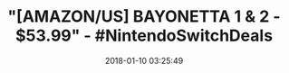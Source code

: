 ---
title: '"[AMAZON/US] BAYONETTA 1 &AMP; 2 - $53.99" - #NintendoSwitchDeals'
name: Bayonetta 2 + Bayonetta (Digital Download) - Nintendo Switch
date: '2018-01-10 03:25:49'
buy_now: >-
  https://www.amazon.com/Bayonetta-Digital-Download-Nintendo-Switch/dp/B077ZGRQM2?SubscriptionId=AKIAIA5RBQIWQVTCUEUQ&tag=coldcutdeals-20&linkCode=xm2&camp=2025&creative=165953&creativeASIN=B077ZGRQM2
description_markdown: >+
  Bayonetta 2 + Bayonetta (Digital Download) - Nintendo Switch

    - Bundle Package with both the Bayonetta 2 Game Card and a download code for Bayonetta game

    - Bayonetta 2

  Bayonetta is a butt-kicking, havoc-wreaking witch who wields sweet weapons
  like pistols, whips, hammers, flamethrowers, and poison bows.

    - Bayonetta 

  This is the prequel to the Bayonetta 2 game, and it's every bit as sassy,
  destructive, and epic as you'd expect.

tweet_id_str: '950931656440975361'
price: $59.99
you_save: ''
asin: B077ZGRQM2
image: 'https://images-na.ssl-images-amazon.com/images/I/51bPhYHBpDL.jpg'

---